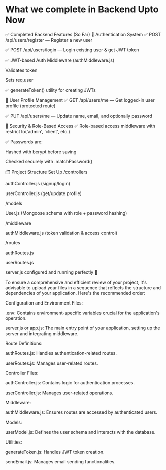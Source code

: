 # What we complete in Backend Upto Now
✅ Completed Backend Features (So Far)
🔐 Authentication System
✅ POST /api/users/register — Register a new user

✅ POST /api/users/login — Login existing user & get JWT token

✅ JWT-based Auth Middleware (authMiddleware.js)

Validates token

Sets req.user

✅ generateToken() utility for creating JWTs

👤 User Profile Management
✅ GET /api/users/me — Get logged-in user profile (protected route)

✅ PUT /api/users/me — Update name, email, and optionally password

🧠 Security & Role-Based Access
✅ Role-based access middleware with restrictTo('admin', 'client', etc.)

✅ Passwords are:

Hashed with bcrypt before saving

Checked securely with .matchPassword()

🗂️ Project Structure Set Up
/controllers

authController.js (signup/login)

userController.js (get/update profile)

/models

User.js (Mongoose schema with role + password hashing)

/middleware

authMiddleware.js (token validation & access control)

/routes

authRoutes.js

userRoutes.js

server.js configured and running perfectly 💯



To ensure a comprehensive and efficient review of your project, it's advisable to upload your files in a sequence that reflects the structure and dependencies of your application. Here's the recommended order:

Configuration and Environment Files:

.env: Contains environment-specific variables crucial for the application's operation.​

server.js or app.js: The main entry point of your application, setting up the server and integrating middleware.​

Route Definitions:

authRoutes.js: Handles authentication-related routes.​

userRoutes.js: Manages user-related routes.​

Controller Files:

authController.js: Contains logic for authentication processes.​

userController.js: Manages user-related operations.​

Middleware:

authMiddleware.js: Ensures routes are accessed by authenticated users.​

Models:

userModel.js: Defines the user schema and interacts with the database.​

Utilities:

generateToken.js: Handles JWT token creation.​

sendEmail.js: Manages email sending functionalities.